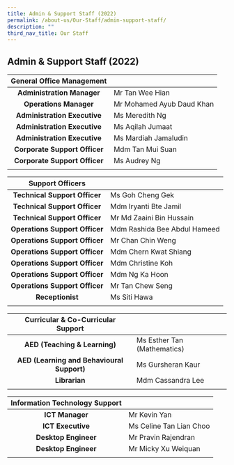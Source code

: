 ```yaml
---
title: Admin & Support Staff (2022)
permalink: /about-us/Our-Staff/admin-support-staff/
description: ""
third_nav_title: Our Staff
---
```

## Admin & Support Staff (2022)

| General Office Management |  |
|:---:|---|
| **Administration Manager** | Mr Tan Wee Hian |
| **Operations Manager** | Mr Mohamed Ayub Daud Khan |
| **Administration Executive** | Ms Meredith Ng |
| **Administration Executive** | Ms Aqilah Jumaat |
| **Administration Executive** | Ms Mardiah Jamaludin |
| **Corporate Support Officer** | Mdm Tan Mui Suan |
| **Corporate Support Officer** | Ms Audrey Ng |
|  |  |

| **Support Officers** |  |
|:---:|---|
| **Technical Support Officer** | Ms Goh Cheng Gek |
| **Technical Support Officer** | Mdm Iryanti Bte Jamil |
| **Technical Support Officer** | Mr Md Zaaini Bin Hussain |
| **Operations Support Officer** | Mdm Rashida Bee Abdul Hameed |
| **Operations Support Officer** | Mr Chan Chin Weng |
| **Operations Support Officer** | Mdm Chern Kwat Shiang |
| **Operations Support Officer** | Mdm Christine Koh |
| **Operations Support Officer** | Mdm Ng Ka Hoon |
| **Operations Support Officer** | Mr Tan Chew Seng |
| **Receptionist** | Ms Siti Hawa | 
| | |

| **Curricular & Co-Curricular Support** |  |
|:---:|---|
| **AED (Teaching & Learning)** | Ms Esther Tan (Mathematics) |
| **AED (Learning and Behavioural Support)** | Ms Gursheran Kaur |
| **Librarian** | Mdm Cassandra Lee |
|  |  |

| **Information Technology Support** |  |
|:---:|---|
| **ICT Manager** | Mr Kevin Yan |
| **ICT Executive** | Ms Celine Tan Lian Choo |
| **Desktop Engineer** | Mr Pravin Rajendran |
| **Desktop Engineer** | Mr Micky Xu Weiquan |
|  |  |
